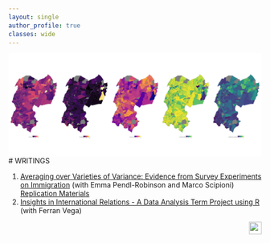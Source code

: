 ```yaml
---
layout: single
author_profile: true
classes: wide
---
```

<img style="float: right;" src="\assets\images\Rplot04.png">
# WRITINGS

1. [Averaging over Varieties of Variance: Evidence from Survey Experiments on Immigration](https://drive.google.com/file/d/1ksG_6ejy7LjOlMFRd52ItMhr3ReUbcdo/view?usp=sharing) (with Emma Pendl-Robinson and Marco Scipioni) [Replication Materials](https://doi.org/10.7910/DVN/M9XJRE)
2. [Insights in International Relations - A Data Analysis Term Project using R](https://drive.google.com/file/d/1osMFPT2HjX8n6MsF8TzFy-gMt-Rw7hgc/view?usp=sharing) (with Ferran Vega)

<div id="footer">
    <p><img style="float:right" src="\assets\images\indiaicon.ico"  height="25" width="25"></p>
</div>
